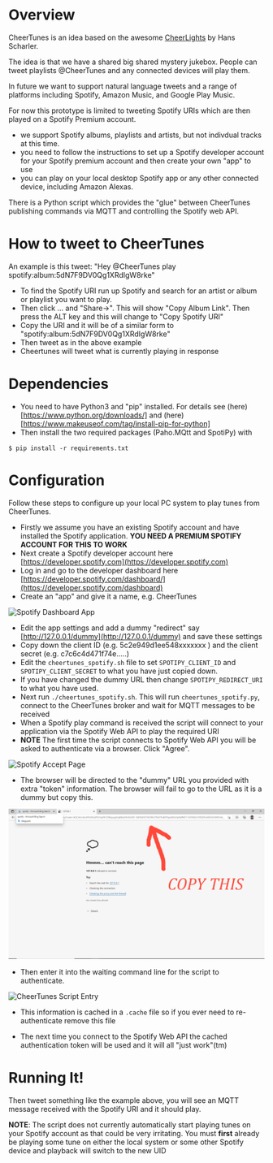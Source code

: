 # Overview

CheerTunes is an idea based on the awesome [CheerLights](https://cheerlights.com) by Hans Scharler.

The idea is that we have a shared big shared mystery jukebox. People can tweet playlists @CheerTunes and any connected devices will play them.

In future we want to support natural language tweets and a range of platforms including Spotify, Amazon Music, and Google Play Music.

For now this prototype is limited to tweeting Spotify URIs which are then played on a Spotify Premium account.

- we support Spotify albums, playlists and artists, but not indivdual tracks at this time.
- you need to follow the instructions to set up a Spotify developer account for your Spotify premium account and then create your own "app" to use
- you can play on your local desktop Spotify app or any other connected device, including Amazon Alexas.

There is a Python script which provides the "glue" between CheerTunes publishing commands via MQTT and controlling the Spotify web API.

# How to tweet to CheerTunes

An example is this tweet: "Hey @CheerTunes play spotify:album:5dN7F9DV0Qg1XRdIgW8rke"

- To find the Spotify URI run up Spotify and search for an artist or album or playlist you want to play.
- Then click ... and "Share->". This will show "Copy Album Link". Then press the ALT key and this will change to "Copy Spotify URI"
- Copy the URI and it will be of a similar form to "spotify:album:5dN7F9DV0Qg1XRdIgW8rke"
- Then tweet as in the above example
- Cheertunes will tweet what is currently playing in response

# Dependencies

- You need to have Python3 and "pip" installed. For details see (here)[https://www.python.org/downloads/] and (here)[https://www.makeuseof.com/tag/install-pip-for-python]
- Then install the two required packages (Paho.MQtt and SpotiPy) with

```
$ pip install -r requirements.txt
```

# Configuration

Follow these steps to configure up your local PC system to play tunes from CheerTunes.

- Firstly we assume you have an existing Spotify account and have installed the Spotify application. **YOU NEED A PREMIUM SPOTIFY ACCOUNT FOR THIS TO WORK**
- Next create a Spotify developer account here [https://developer.spotify.com](https://developer.spotify.com)
- Log in and go to the developer dashboard here [https://developer.spotify.com/dashboard/](https://developer.spotify.com/dashboard)
- Create an "app" and give it a name, e.g. CheerTunes

![Spotify Dashboard App](https://www.cheertunes.co.uk/images/SpotifyDevDash.png)

- Edit the app settings and add a dummy "redirect" say [http://127.0.0.1/dummy](http://127.0.0.1/dummy) and save these settings
- Copy down the client ID (e.g. 5c2e949d1ee548xxxxxxx ) and the client secret (e.g. c7c6c4d471f74e.....)
- Edit the `cheertunes_spotify.sh` file to set `SPOTIPY_CLIENT_ID` and `SPOTIPY_CLIENT_SECRET` to what you have just copied down.
- If you have changed the dummy URL then change `SPOTIPY_REDIRECT_URI` to what you have used.
- Next run `./cheertunes_spotify.sh`. This will run `cheertunes_spotify.py`, connect to the CheerTunes broker and wait for MQTT messages to be received
- When a Spotify play command is received the script will connect to your application via the Spotify Web API to play the required URI
- **NOTE** The first time the script connects to Spotify Web API you will be asked to authenticate via a browser. Click "Agree".

![Spotify Accept Page](https://www.cheertunes.co.uk/images/SpotifyAccept.png)

- The browser will be directed to the "dummy" URL you provided with extra "token" information. The browser will fail to go to the URL as it is a dummy but copy this.

![Spotify Browser URL example](https://github.com/DynamicDevices/cheertunes/blob/main/images/SpotifyAuthCopyURL.png)

- Then enter it into the waiting command line for the script to authenticate. 

![CheerTunes Script Entry](https://www.cheertunes.co.uk/images/SpotifyAuthURIEntry.png)

- This information is cached in a `.cache` file so if you ever need to re-authenticate remove this file

- The next time you connect to the Spotify Web API the cached authentication token will be used and it will all "just work"(tm)

# Running It!

Then tweet something like the example above, you will see an MQTT message received with the Spotify URI and it should play.

**NOTE**: The script does not currently automatically start playing tunes on your Spotify account as that could be very irritating. You must **first** already be playing some tune on either the local system or some other Spotify device and playback will switch to the new UID
